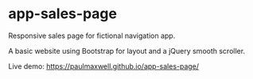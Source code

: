 # app-sales-page
Responsive sales page for fictional navigation app.

A basic website using Bootstrap for layout and a jQuery smooth scroller.

Live demo: https://paulmaxwell.github.io/app-sales-page/
